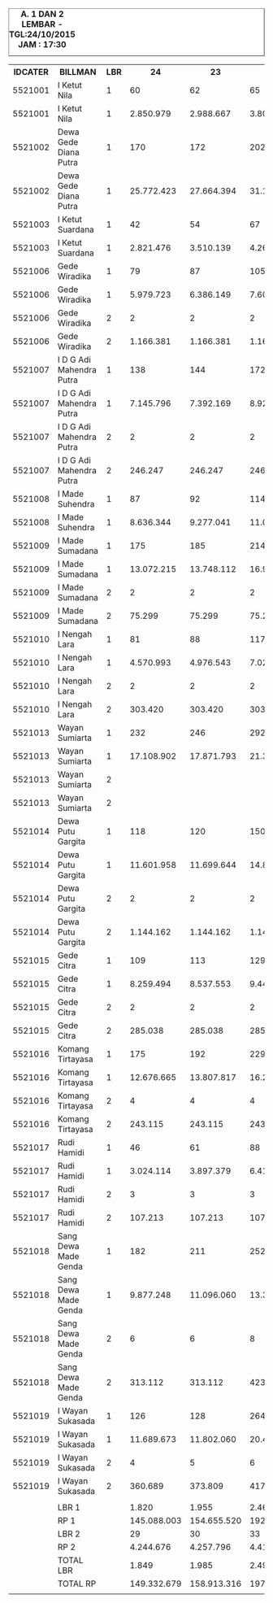 
<HTML>
<HEAD>
<META HTTP-EQUIV="Content-Type" CONTENT="text/html;charset=windows-1252">
<TITLE>MONITOR LEMBAR BILLMAN OKTOBER 2015 - RAYON KLUNGKUNG</TITLE>

</HEAD>
<BODY>
<TABLE BORDER=1 BGCOLOR=#ffffff CELLSPACING=0><FONT FACE="Segoe UI" COLOR=#000000><CAPTION><B>A. 1 DAN 2 LEMBAR  - TGL:24/10/2015 JAM : 17:30</B></CAPTION></FONT>
<table><tbody><tr><th>IDCATER</th><th>BILLMAN</th><th>LBR</th><th>24</th><th>23</th><th>22</th><th>21</th><th>20</th><th> </th></tr><tr><td>5521001</td><td>I Ketut Nila</td><td>1</td><td> 60 </td><td> 62 </td><td> 65 </td><td> </td><td> 75 </td><td> </td></tr><tr><td>5521001</td><td>I Ketut Nila</td><td>1</td><td> 2.850.979 </td><td> 2.988.667 </td><td> 3.804.819 </td><td> </td><td> 4.581.538 </td><td> </td></tr><tr><td>5521002</td><td>Dewa Gede Diana Putra</td><td>1</td><td> 170 </td><td> 172 </td><td> 202 </td><td> </td><td> 257 </td><td> </td></tr><tr><td>5521002</td><td>Dewa Gede Diana Putra</td><td>1</td><td> 25.772.423 </td><td> 27.664.394 </td><td> 31.146.972 </td><td> </td><td> 34.038.033 </td><td> </td></tr><tr><td>5521003</td><td>I Ketut Suardana</td><td>1</td><td> 42 </td><td> 54 </td><td> 67 </td><td> </td><td> 90 </td><td> </td></tr><tr><td>5521003</td><td>I Ketut Suardana</td><td>1</td><td> 2.821.476 </td><td> 3.510.139 </td><td> 4.265.513 </td><td> </td><td> 5.718.938 </td><td> </td></tr><tr><td>5521006</td><td>Gede Wiradika</td><td>1</td><td> 79 </td><td> 87 </td><td> 105 </td><td> </td><td> 171 </td><td> </td></tr><tr><td>5521006</td><td>Gede Wiradika</td><td>1</td><td> 5.979.723 </td><td> 6.386.149 </td><td> 7.607.798 </td><td> </td><td> 47.702.742 </td><td> </td></tr><tr><td>5521006</td><td>Gede Wiradika</td><td>2</td><td> 2 </td><td> 2 </td><td> 2 </td><td> </td><td> 5 </td><td> </td></tr><tr><td>5521006</td><td>Gede Wiradika</td><td>2</td><td> 1.166.381 </td><td> 1.166.381 </td><td> 1.166.381 </td><td> </td><td> 4.357.042 </td><td> </td></tr><tr><td>5521007</td><td>I D G Adi Mahendra Putra</td><td>1</td><td> 138 </td><td> 144 </td><td> 172 </td><td> </td><td> 267 </td><td> </td></tr><tr><td>5521007</td><td>I D G Adi Mahendra Putra</td><td>1</td><td> 7.145.796 </td><td> 7.392.169 </td><td> 8.923.210 </td><td> </td><td> 13.370.876 </td><td> </td></tr><tr><td>5521007</td><td>I D G Adi Mahendra Putra</td><td>2</td><td> 2 </td><td> 2 </td><td> 2 </td><td> </td><td> 2 </td><td> </td></tr><tr><td>5521007</td><td>I D G Adi Mahendra Putra</td><td>2</td><td> 246.247 </td><td> 246.247 </td><td> 246.247 </td><td> </td><td> 246.247 </td><td> </td></tr><tr><td>5521008</td><td>I Made Suhendra</td><td>1</td><td> 87 </td><td> 92 </td><td> 114 </td><td> </td><td> 168 </td><td> </td></tr><tr><td>5521008</td><td>I Made Suhendra</td><td>1</td><td> 8.636.344 </td><td> 9.277.041 </td><td> 11.062.997 </td><td> </td><td> 17.765.008 </td><td> </td></tr><tr><td>5521009</td><td>I Made Sumadana</td><td>1</td><td> 175 </td><td> 185 </td><td> 214 </td><td> </td><td> 292 </td><td> </td></tr><tr><td>5521009</td><td>I Made Sumadana</td><td>1</td><td> 13.072.215 </td><td> 13.748.112 </td><td> 16.900.200 </td><td> </td><td> 22.558.171 </td><td> </td></tr><tr><td>5521009</td><td>I Made Sumadana</td><td>2</td><td> 2 </td><td> 2 </td><td> 2 </td><td> </td><td> 2 </td><td> </td></tr><tr><td>5521009</td><td>I Made Sumadana</td><td>2</td><td> 75.299 </td><td> 75.299 </td><td> 75.299 </td><td> </td><td> 75.299 </td><td> </td></tr><tr><td>5521010</td><td>I Nengah Lara</td><td>1</td><td> 81 </td><td> 88 </td><td> 117 </td><td> </td><td> 158 </td><td> </td></tr><tr><td>5521010</td><td>I Nengah Lara</td><td>1</td><td> 4.570.993 </td><td> 4.976.543 </td><td> 7.028.890 </td><td> </td><td> 9.384.346 </td><td> </td></tr><tr><td>5521010</td><td>I Nengah Lara</td><td>2</td><td> 2 </td><td> 2 </td><td> 2 </td><td> </td><td> 2 </td><td> </td></tr><tr><td>5521010</td><td>I Nengah Lara</td><td>2</td><td> 303.420 </td><td> 303.420 </td><td> 303.420 </td><td> </td><td> 303.420 </td><td> </td></tr><tr><td>5521013</td><td>Wayan Sumiarta</td><td>1</td><td> 232 </td><td> 246 </td><td> 292 </td><td> </td><td> 389 </td><td> </td></tr><tr><td>5521013</td><td>Wayan Sumiarta</td><td>1</td><td> 17.108.902 </td><td> 17.871.793 </td><td> 21.316.418 </td><td> </td><td> 27.616.550 </td><td> </td></tr><tr><td>5521013</td><td>Wayan Sumiarta</td><td>2</td><td> </td><td> </td><td> </td><td> </td><td> 2 </td><td> </td></tr><tr><td>5521013</td><td>Wayan Sumiarta</td><td>2</td><td> </td><td> </td><td> </td><td> </td><td> 99.858 </td><td> </td></tr><tr><td>5521014</td><td>Dewa Putu Gargita</td><td>1</td><td> 118 </td><td> 120 </td><td> 150 </td><td> </td><td> 220 </td><td> </td></tr><tr><td>5521014</td><td>Dewa Putu Gargita</td><td>1</td><td> 11.601.958 </td><td> 11.699.644 </td><td> 14.814.629 </td><td> </td><td> 23.552.548 </td><td> </td></tr><tr><td>5521014</td><td>Dewa Putu Gargita</td><td>2</td><td> 2 </td><td> 2 </td><td> 2 </td><td> </td><td> 4 </td><td> </td></tr><tr><td>5521014</td><td>Dewa Putu Gargita</td><td>2</td><td> 1.144.162 </td><td> 1.144.162 </td><td> 1.144.162 </td><td> </td><td> 1.809.047 </td><td> </td></tr><tr><td>5521015</td><td>Gede Citra</td><td>1</td><td> 109 </td><td> 113 </td><td> 129 </td><td> </td><td> 192 </td><td> </td></tr><tr><td>5521015</td><td>Gede Citra</td><td>1</td><td> 8.259.494 </td><td> 8.537.553 </td><td> 9.440.225 </td><td> </td><td> 17.146.297 </td><td> </td></tr><tr><td>5521015</td><td>Gede Citra</td><td>2</td><td> 2 </td><td> 2 </td><td> 2 </td><td> </td><td> 3 </td><td> </td></tr><tr><td>5521015</td><td>Gede Citra</td><td>2</td><td> 285.038 </td><td> 285.038 </td><td> 285.038 </td><td> </td><td> 371.278 </td><td> </td></tr><tr><td>5521016</td><td>Komang Tirtayasa</td><td>1</td><td> 175 </td><td> 192 </td><td> 229 </td><td> </td><td> 350 </td><td> </td></tr><tr><td>5521016</td><td>Komang Tirtayasa</td><td>1</td><td> 12.676.665 </td><td> 13.807.817 </td><td> 16.261.604 </td><td> </td><td> 24.075.078 </td><td> </td></tr><tr><td>5521016</td><td>Komang Tirtayasa</td><td>2</td><td> 4 </td><td> 4 </td><td> 4 </td><td> </td><td> 5 </td><td> </td></tr><tr><td>5521016</td><td>Komang Tirtayasa</td><td>2</td><td> 243.115 </td><td> 243.115 </td><td> 243.115 </td><td> </td><td> 253.691 </td><td> </td></tr><tr><td>5521017</td><td>Rudi Hamidi</td><td>1</td><td> 46 </td><td> 61 </td><td> 88 </td><td> </td><td> 160 </td><td> </td></tr><tr><td>5521017</td><td>Rudi Hamidi</td><td>1</td><td> 3.024.114 </td><td> 3.897.379 </td><td> 6.412.762 </td><td> </td><td> 10.447.662 </td><td> </td></tr><tr><td>5521017</td><td>Rudi Hamidi</td><td>2</td><td> 3 </td><td> 3 </td><td> 3 </td><td> </td><td> 6 </td><td> </td></tr><tr><td>5521017</td><td>Rudi Hamidi</td><td>2</td><td> 107.213 </td><td> 107.213 </td><td> 107.213 </td><td> </td><td> 592.166 </td><td> </td></tr><tr><td>5521018</td><td>Sang Dewa Made Genda</td><td>1</td><td> 182 </td><td> 211 </td><td> 252 </td><td> </td><td> 356 </td><td> </td></tr><tr><td>5521018</td><td>Sang Dewa Made Genda</td><td>1</td><td> 9.877.248 </td><td> 11.096.060 </td><td> 13.300.375 </td><td> </td><td> 18.780.829 </td><td> </td></tr><tr><td>5521018</td><td>Sang Dewa Made Genda</td><td>2</td><td> 6 </td><td> 6 </td><td> 8 </td><td> </td><td> 14 </td><td> </td></tr><tr><td>5521018</td><td>Sang Dewa Made Genda</td><td>2</td><td> 313.112 </td><td> 313.112 </td><td> 423.382 </td><td> </td><td> 1.169.149 </td><td> </td></tr><tr><td>5521019</td><td>I Wayan Sukasada</td><td>1</td><td> 126 </td><td> 128 </td><td> 264 </td><td> </td><td> 329 </td><td> </td></tr><tr><td>5521019</td><td>I Wayan Sukasada</td><td>1</td><td> 11.689.673 </td><td> 11.802.060 </td><td> 20.452.808 </td><td> </td><td> 25.012.467 </td><td> </td></tr><tr><td>5521019</td><td>I Wayan Sukasada</td><td>2</td><td> 4 </td><td> 5 </td><td> 6 </td><td> </td><td> 9 </td><td> </td></tr><tr><td>5521019</td><td>I Wayan Sukasada</td><td>2</td><td> 360.689 </td><td> 373.809 </td><td> 417.881 </td><td> </td><td> 1.100.467 </td><td> </td></tr><tr><td> </td><td> </td><td> </td><td> </td><td> </td><td> </td><td> </td><td> </td><td> </td></tr><tr><td> </td><td>LBR 1</td><td> </td><td> 1.820 </td><td> 1.955 </td><td> 2.460 </td><td> - </td><td> 3.474 </td><td> </td></tr><tr><td> </td><td>RP 1</td><td> </td><td> 145.088.003 </td><td> 154.655.520 </td><td> 192.739.220 </td><td> - </td><td> 301.751.083 </td><td> </td></tr><tr><td> </td><td>LBR 2</td><td> </td><td> 29 </td><td> 30 </td><td> 33 </td><td> - </td><td> 54 </td><td> </td></tr><tr><td> </td><td>RP 2</td><td> </td><td> 4.244.676 </td><td> 4.257.796 </td><td> 4.412.138 </td><td> - </td><td> 10.377.664 </td><td> </td></tr><tr><td> </td><td>TOTAL LBR</td><td> </td><td> 1.849 </td><td> 1.985 </td><td> 2.493 </td><td> - </td><td> 3.528 </td><td> </td></tr><tr><td> </td><td>TOTAL RP</td><td> </td><td> 149.332.679 </td><td> 158.913.316 </td><td> 197.151.358 </td><td> - </td><td> 312.128.747 </td><td> </td></tr><tr><td> </td><td> </td><td> </td><td> </td><td> </td><td> </td><td> </td><td> </td><td> </td></tr></tbody></table>
</TR>
</TBODY>
<TFOOT></TFOOT>
</TABLE>
</BODY>
</HTML> 
